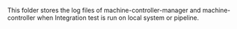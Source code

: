 This folder stores the log files of machine-controller-manager and machine-controller when Integration test is run on local system or pipeline.
